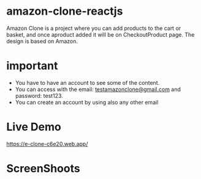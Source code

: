 # amazon-clone-reactjs
Amazon Clone is a project where you can  add  products to the cart or basket,  and once aproduct added it will be on CheckoutProduct page.
The design is based on Amazon.

# important
- You have to have an account to see some of the content.
- You can access with the email: testamazonclone@gmail.com and password: test123.
- You can create an account by using also any other email

# Live Demo
https://e-clone-c6e20.web.app/

# ScreenShoots

